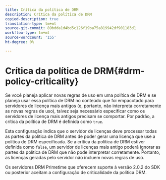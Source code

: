 ```yaml
---
title: Crítica da política de DRM
description: Crítica da política de DRM
copied-description: true
translation-type: tm+mt
source-git-commit: 89bdda1d4bd5c126f19ba75a819942df901183d1
workflow-type: tm+mt
source-wordcount: '155'
ht-degree: 0%

---
```



# Crítica da política de DRM{#drm-policy-criticality}

Se você planeja aplicar novas regras de uso em uma política de DRM e se planeja usar essa política de DRM no conteúdo que foi empacotado para servidores de licença mais antigos (e, portanto, não interpreta corretamente as novas regras de uso), talvez seja necessário especificar como os servidores de licença mais antigos precisam se comportar. Por padrão, a crítica da política de DRM é definida como `true`.

Esta configuração indica que o servidor de licenças deve processar todas as partes da política de DRM antes de poder gerar uma licença que use a política de DRM especificada. Se a crítica da política de DRM estiver definida como `false`, um servidor de licenças mais antigo poderá ignorar as partes da política de DRM que não pode interpretar corretamente. Portanto, as licenças geradas pelo servidor não incluem novas regras de uso.

Os servidores DRM Primetime que oferecem suporte à versão 2.0.2 do SDK ou posterior aceitam a configuração de criticalidade da política DRM.
